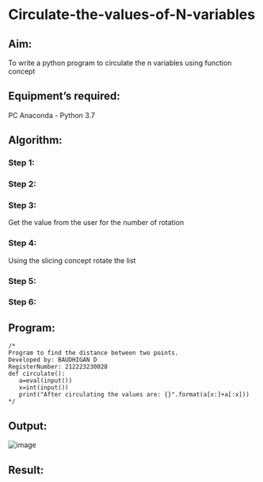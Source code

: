 # Circulate-the-values-of-N-variables
## Aim:
To write a python program to circulate the n variables using function concept
## Equipment’s required:
PC
Anaconda - Python 3.7
## Algorithm: 
### Step 1: 
### Step 2: 
### Step 3: 
Get the value from the user for the number of rotation
### Step 4: 
Using the slicing concept rotate the list

### Step 5: 
### Step 6: 
## Program:
```
/*
Program to find the distance between two points.
Developed by: BAUDHIGAN D
RegisterNumber: 212223230028
def circulate():
   a=eval(input())
   x=int(input())
   print("After circulating the values are: {}".format(a[x:]+a[:x]))
*/
```
## Output:
![image](https://github.com/baudhigan/Circulate-the-values-of-N-variables/assets/151921158/3388397b-f605-4f93-906a-31c3dc599054)

## Result:
